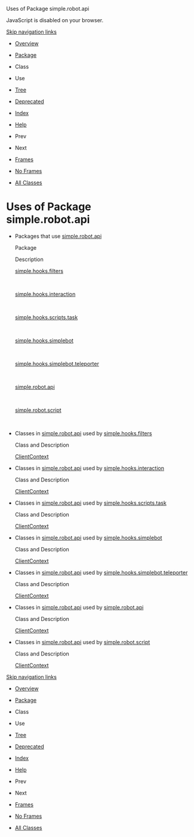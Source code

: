 Uses of Package simple.robot.api   <!-- try { if (location.href.indexOf('is-external=true') == -1) { parent.document.title="Uses of Package simple.robot.api"; } } catch(err) { } //-->

JavaScript is disabled on your browser.

[Skip navigation links](#skip.navbar.top "Skip navigation links")

*   [Overview](../../../overview-summary.html)
*   [Package](package-summary.html)
*   Class
*   Use
*   [Tree](package-tree.html)
*   [Deprecated](../../../deprecated-list.html)
*   [Index](../../../index-files/index-1.html)
*   [Help](../../../help-doc.html)

*   Prev
*   Next

*   [Frames](../../../index.html?simple/robot/api/package-use.html)
*   [No Frames](package-use.html)

*   [All Classes](../../../allclasses-noframe.html)

<!-- allClassesLink = document.getElementById("allclasses\_navbar\_top"); if(window==top) { allClassesLink.style.display = "block"; } else { allClassesLink.style.display = "none"; } //-->

Uses of Package  
simple.robot.api
==================================

*   Packages that use [simple.robot.api](../../../simple/robot/api/package-summary.html) 
    
    Package
    
    Description
    
    [simple.hooks.filters](#simple.hooks.filters)
    
     
    
    [simple.hooks.interaction](#simple.hooks.interaction)
    
     
    
    [simple.hooks.scripts.task](#simple.hooks.scripts.task)
    
     
    
    [simple.hooks.simplebot](#simple.hooks.simplebot)
    
     
    
    [simple.hooks.simplebot.teleporter](#simple.hooks.simplebot.teleporter)
    
     
    
    [simple.robot.api](#simple.robot.api)
    
     
    
    [simple.robot.script](#simple.robot.script)
    
     
    
*   Classes in [simple.robot.api](../../../simple/robot/api/package-summary.html) used by [simple.hooks.filters](../../../simple/hooks/filters/package-summary.html) 
    
    Class and Description
    
    [ClientContext](../../../simple/robot/api/class-use/ClientContext.html#simple.hooks.filters) 
    
*   Classes in [simple.robot.api](../../../simple/robot/api/package-summary.html) used by [simple.hooks.interaction](../../../simple/hooks/interaction/package-summary.html) 
    
    Class and Description
    
    [ClientContext](../../../simple/robot/api/class-use/ClientContext.html#simple.hooks.interaction) 
    
*   Classes in [simple.robot.api](../../../simple/robot/api/package-summary.html) used by [simple.hooks.scripts.task](../../../simple/hooks/scripts/task/package-summary.html) 
    
    Class and Description
    
    [ClientContext](../../../simple/robot/api/class-use/ClientContext.html#simple.hooks.scripts.task) 
    
*   Classes in [simple.robot.api](../../../simple/robot/api/package-summary.html) used by [simple.hooks.simplebot](../../../simple/hooks/simplebot/package-summary.html) 
    
    Class and Description
    
    [ClientContext](../../../simple/robot/api/class-use/ClientContext.html#simple.hooks.simplebot) 
    
*   Classes in [simple.robot.api](../../../simple/robot/api/package-summary.html) used by [simple.hooks.simplebot.teleporter](../../../simple/hooks/simplebot/teleporter/package-summary.html) 
    
    Class and Description
    
    [ClientContext](../../../simple/robot/api/class-use/ClientContext.html#simple.hooks.simplebot.teleporter) 
    
*   Classes in [simple.robot.api](../../../simple/robot/api/package-summary.html) used by [simple.robot.api](../../../simple/robot/api/package-summary.html) 
    
    Class and Description
    
    [ClientContext](../../../simple/robot/api/class-use/ClientContext.html#simple.robot.api) 
    
*   Classes in [simple.robot.api](../../../simple/robot/api/package-summary.html) used by [simple.robot.script](../../../simple/robot/script/package-summary.html) 
    
    Class and Description
    
    [ClientContext](../../../simple/robot/api/class-use/ClientContext.html#simple.robot.script) 
    

[Skip navigation links](#skip.navbar.bottom "Skip navigation links")

*   [Overview](../../../overview-summary.html)
*   [Package](package-summary.html)
*   Class
*   Use
*   [Tree](package-tree.html)
*   [Deprecated](../../../deprecated-list.html)
*   [Index](../../../index-files/index-1.html)
*   [Help](../../../help-doc.html)

*   Prev
*   Next

*   [Frames](../../../index.html?simple/robot/api/package-use.html)
*   [No Frames](package-use.html)

*   [All Classes](../../../allclasses-noframe.html)

<!-- allClassesLink = document.getElementById("allclasses\_navbar\_bottom"); if(window==top) { allClassesLink.style.display = "block"; } else { allClassesLink.style.display = "none"; } //-->